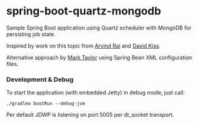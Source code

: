# spring-boot-quartz-mongodb

Sample Spring Boot application using Quartz scheduler with MongoDB for persisting job state.


Inspired by work on this topic from
[Arvind Rai](http://www.concretepage.com/spring-4/spring-4-quartz-2-scheduler-integration-annotation-example-using-javaconfig)
and
[David Kiss](https://github.com/davidkiss/spring-boot-quartz-demo).

Alternative approach
by [Mark Taylor](http://www.themoderngeek.co.uk/software-development/2015/02/01/quartz-scheduler-part-2.html)
using Spring Bean XML configuration files.


### Development & Debug

To start the application (with embedded Jetty) in debug mode, just call:

    ./gradlew bootRun --debug-jvm

Per default JDWP is listening on port 5005 per dt_socket transport.
